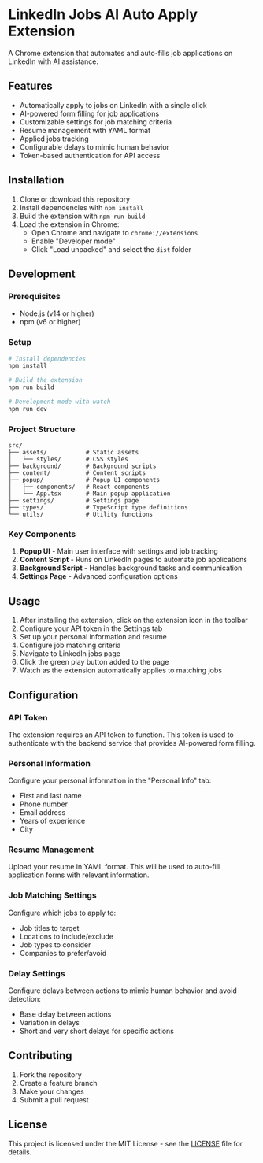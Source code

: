 # LinkedIn Jobs AI Auto Apply Extension

A Chrome extension that automates and auto-fills job applications on LinkedIn with AI assistance.

## Features

- Automatically apply to jobs on LinkedIn with a single click
- AI-powered form filling for job applications
- Customizable settings for job matching criteria
- Resume management with YAML format
- Applied jobs tracking
- Configurable delays to mimic human behavior
- Token-based authentication for API access

## Installation

1. Clone or download this repository
2. Install dependencies with `npm install`
3. Build the extension with `npm run build`
4. Load the extension in Chrome:
   - Open Chrome and navigate to `chrome://extensions`
   - Enable "Developer mode"
   - Click "Load unpacked" and select the `dist` folder

## Development

### Prerequisites

- Node.js (v14 or higher)
- npm (v6 or higher)

### Setup

```bash
# Install dependencies
npm install

# Build the extension
npm run build

# Development mode with watch
npm run dev
```

### Project Structure

```
src/
├── assets/           # Static assets
│   └── styles/       # CSS styles
├── background/       # Background scripts
├── content/          # Content scripts
├── popup/            # Popup UI components
│   ├── components/   # React components
│   └── App.tsx       # Main popup application
├── settings/         # Settings page
├── types/            # TypeScript type definitions
└── utils/            # Utility functions
```

### Key Components

1. **Popup UI** - Main user interface with settings and job tracking
2. **Content Script** - Runs on LinkedIn pages to automate job applications
3. **Background Script** - Handles background tasks and communication
4. **Settings Page** - Advanced configuration options

## Usage

1. After installing the extension, click on the extension icon in the toolbar
2. Configure your API token in the Settings tab
3. Set up your personal information and resume
4. Configure job matching criteria
5. Navigate to LinkedIn jobs page
6. Click the green play button added to the page
7. Watch as the extension automatically applies to matching jobs

## Configuration

### API Token

The extension requires an API token to function. This token is used to authenticate with the backend service that provides AI-powered form filling.

### Personal Information

Configure your personal information in the "Personal Info" tab:
- First and last name
- Phone number
- Email address
- Years of experience
- City

### Resume Management

Upload your resume in YAML format. This will be used to auto-fill application forms with relevant information.

### Job Matching Settings

Configure which jobs to apply to:
- Job titles to target
- Locations to include/exclude
- Job types to consider
- Companies to prefer/avoid

### Delay Settings

Configure delays between actions to mimic human behavior and avoid detection:
- Base delay between actions
- Variation in delays
- Short and very short delays for specific actions

## Contributing

1. Fork the repository
2. Create a feature branch
3. Make your changes
4. Submit a pull request

## License

This project is licensed under the MIT License - see the [LICENSE](LICENSE) file for details.